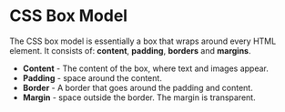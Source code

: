 # CSS Box Model
The CSS box model is essentially a box that wraps around every HTML element. It consists of: **content**, **padding**, **borders** and **margins**.

- **Content** - The content of the box, where text and images appear.
- **Padding** - space around the content.
- **Border** - A border that goes around the padding and content.
- **Margin** - space outside the border. The margin is transparent.